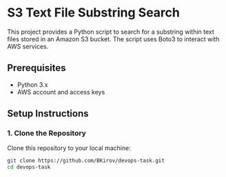 # S3 Text File Substring Search

This project provides a Python script to search for a substring within text files stored in an Amazon S3 bucket. The script uses Boto3 to interact with AWS services.

## Prerequisites

- Python 3.x
- AWS account and access keys

## Setup Instructions

### 1. Clone the Repository

Clone this repository to your local machine:

```bash
git clone https://github.com/BKirov/devops-task.git
cd devops-task
``` 
